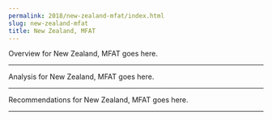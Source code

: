```yaml
---
permalink: 2018/new-zealand-mfat/index.html
slug: new-zealand-mfat
title: New Zealand, MFAT
---
```


Overview for New Zealand, MFAT goes here.

---

Analysis for New Zealand, MFAT goes here.

---

Recommendations for New Zealand, MFAT goes here.

---
